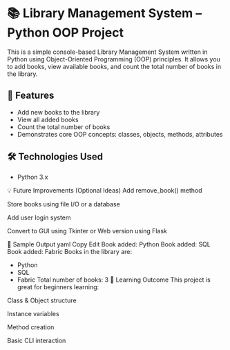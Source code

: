 # 📚 Library Management System – Python OOP Project

This is a simple console-based Library Management System written in Python using Object-Oriented Programming (OOP) principles. It allows you to add books, view available books, and count the total number of books in the library.

## 🚀 Features
- Add new books to the library
- View all added books
- Count the total number of books
- Demonstrates core OOP concepts: classes, objects, methods, attributes

## 🛠️ Technologies Used
- Python 3.x

💡 Future Improvements (Optional Ideas)
Add remove_book() method

Store books using file I/O or a database

Add user login system

Convert to GUI using Tkinter or Web version using Flask

📸 Sample Output
yaml
Copy
Edit
Book added: Python
Book added: SQL
Book added: Fabric
Books in the library are: 
- Python
- SQL
- Fabric
Total number of books: 3
🧠 Learning Outcome
This project is great for beginners learning:

Class & Object structure

Instance variables

Method creation

Basic CLI interaction



